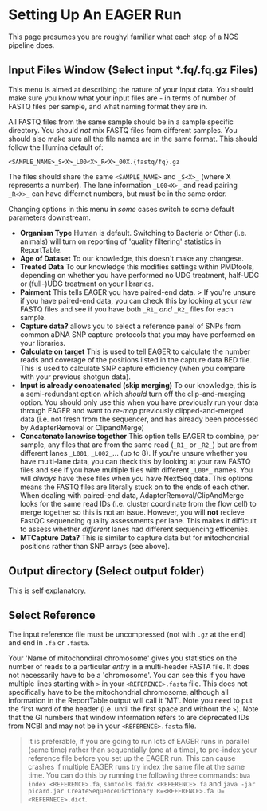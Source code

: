 # Setting Up An EAGER Run

This page presumes you are roughyl familiar what each step of a NGS pipeline does.

## Input Files Window (Select input *.fq/.fq.gz Files)

This menu is aimed at describing the nature of your input data. You should make sure you know what your input files are - in terms of number of FASTQ files per sample, and what naming format they are in.

All FASTQ files from the same sample should be in a sample specific directory. You should _not_ mix FASTQ files from different samples. You should also make sure all the file names are in the same format. This should follow the Illumina default of:

```
<SAMPLE_NAME>_S<X>_L00<X>_R<X>_00X.{fastq/fq}.gz
```
The files should share the same `<SAMPLE_NAME>` and `_S<X>_` (where X represents a number). The lane information `_L00<X>_` and read pairing `_R<X>_` can have differnet numbers, but must be in the same order. 

Changing options in this menu in _some_ cases switch to some default parameters downstream. 

* **Organism Type** Human is default. Switching to Bacteria or Other (i.e. animals) will turn on reporting of 'quality filtering' statistics in ReportTable.
* **Age of Dataset** To our knowledge, this doesn't make any changese.
* **Treated Data** To our knowledge this modifies settings within PMDtools, depending on whether you have performed no UDG treatment, half-UDG or (full-)UDG treatment on your libraries.
* **Pairment** This tells EAGER you have paired-end data. > If you're unsure if you have paired-end data, you can check this by looking at your raw FASTQ files and see if you have both `_R1_` _and_ `_R2_` files for each sample.
* **Capture data?** allows you to select a reference panel of SNPs from common aDNA SNP capture protocols that you may have performed on your libraries.
* **Calculate on target** This is used to tell EAGER to calculate the number reads and coverage of the positions listed in the capture data BED file. This is used to calculate SNP capture efficiency (when you compare with your previous shotgun data).
* **Input is already concatenated (skip merging)** To our knowledge, this is a semi-redundant option which _should_ turn off the clip-and-merging option. You should only use this when you have previously run your data through EAGER and want to _re-map_ previously clipped-and-merged data (i.e. not fresh from the sequencer, and has already been processed by AdapterRemoval or ClipandMerge)
* **Concatenate lanewise together** This option tells EAGER to combine, per sample, any files that are from the same read (`_R1_` or `_R2_`) but are from different lanes `_L001`, `_L002_`... (up to 8). If you're unsure whether you have multi-lane data, you can theck this by looking at your raw FASTQ files and see if you have multiple files with different `_L00*_` names.  You will _always_ have these files when you have NextSeq data. This options means the FASTQ files are literally stuck on to the ends of each other. When dealing with paired-end data, AdapterRemoval/ClipAndMerge looks for the same read IDs (i.e. cluster coordinate from the flow cell) to merge together so this is not an issue. However, you will **not** recieve FastQC sequencing quality assessments per lane. This makes it difficult to assess whether _different_ lanes had different sequencing efficenies.
* **MTCapture Data?** This is similar to capture data but for mitochondrial positions rather than SNP arrays (see above).

## Output directory (Select output folder)

This is self explanatory. 

## Select Reference

The input reference file must be uncompressed (not with `.gz` at the end) and end in `.fa` or `.fasta`. 

Your 'Name of mitochondiral chromosome' gives you statistics on the number of reads to a particular _entry_ in a multi-header FASTA file. It does not necessarily have to be a 'chromosome'. You can see this if you have multiple lines starting with `>` in your `<REFERENCE>.fasta` file. This does not specifically have to be the mitochondrial chromosome, although all information in the ReportTable output will call it 'MT'. Note you need to put the first word of the header (i.e. until the first space and without the `>`). Note that the GI numbers that window information refers to are deprecated IDs from NCBI and may not be in your `<REFERENCE>.fasta` file. 

> It is preferable, if you are going to run lots of EAGER runs in parallel (same time) rather than sequentially (one at a time), to pre-index your reference file before you set up the EAGER run. This can cause crashes if multiple EAGER runs try index the same file at the same time. You can do this by running the following three commands: `bwa index <REFERENCE>.fa`, `samtools faidx <REFERENCE>.fa` and `java -jar picard.jar CreateSequenceDictionary R=<REFERENCE>.fa O=<REFERNECE>.dict`.
